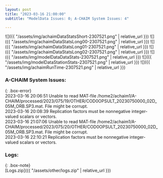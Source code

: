 ```yaml
---
layout: post
title: "2023-03-16 21:00:00"
subtitle: "ModelData Issues: 0; A-CHAIM System Issues: 4"

---
```


![]({{ "/assets/img/achaimDataStatsShort-2307521.png" | relative_url }})
![]({{ "/assets/img/achaimDataStatsLong00-2307521.png" | relative_url }})
![]({{ "/assets/img/achaimDataStatsLong01-2307521.png" | relative_url }})
![]({{ "/assets/img/achaimDataStatsLong02-2307521.png" | relative_url }})
![]({{ "/assets/img/modelDataDataStats-2307521.png" | relative_url }})
![]({{ "/assets/img/modelDataStationStats-2307521.png" | relative_url }})
![]({{ "/assets/img/achaimRunTime-2307521.png" | relative_url }})


### A-CHAIM System Issues:  
  
{: .box-error}  
2023-03-16 20:06:51 Unable to read MAT-file /home2/achaim1/A-CHAIM/processed/2023/075/19/OTHER/COD0OPSULT_20230750000_02D_05M_ORB.SP3.mat. File might be corrupt.  
2023-03-16 20:08:39 Replication factors must be nonnegative integer-valued scalars or vectors.  
2023-03-16 21:07:06 Unable to read MAT-file /home2/achaim1/A-CHAIM/processed/2023/075/20/OTHER/COD0OPSULT_20230750000_02D_05M_ORB.SP3.mat. File might be corrupt.  
2023-03-16 22:10:21 Replication factors must be nonnegative integer-valued scalars or vectors.  

### Logs:  
  
{: .box-note}  
[Logs.zip]({{ "/assets/other/logs.zip" | relative_url }})  
